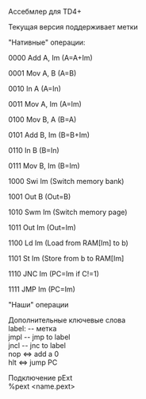 Ассебмлер для TD4+

Текущая версия поддерживает метки

"Нативные" операции:

0000	Add	A, Im	(A=A+Im)

0001	Mov	A, B	(A=B)

0010	In	A	(A=In)

0011	Mov	A, Im	(A=Im)

0100	Mov	B, A	(B=A)

0101	Add	B, Im	(B=B+Im)

0110	In	B	(B=In)

0111	Mov	B, Im	(B=Im)

1000	Swi	Im	(Switch memory bank)

1001	Out	B	(Out=B)

1010	Swm	Im	(Switch memory page)

1011	Out	Im	(Out=Im)

1100	Ld	Im	(Load from RAM[Im] to b)

1101	St	Im	(Store from b to RAM[Im]

1110	JNC	Im	(PC=Im if C!=1)

1111	JMP	Im	(PC=Im)

"Наши" операции

Дополнительные ключевые слова <br/>
label: -- метка<br/>
jmpl -- jmp to label<br/>
jncl -- jnc to label<br/>
nop <=> add a 0<br/>
hlt <=> jump PC<br/>

Подключение pExt<br/>
%pext <name.pext> <bank number>